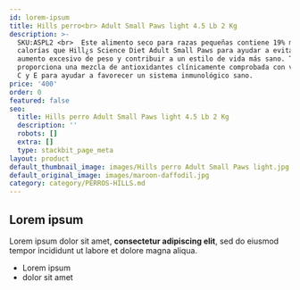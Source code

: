 ```yaml
---
id: lorem-ipsum
title: Hills perro<br> Adult Small Paws light 4.5 Lb 2 Kg
description: >-
  SKU:ASPL2 <br>  Este alimento seco para razas pequeñas contiene 19% menos
  calorías que Hill¿s Science Diet Adult Small Paws para ayudar a evitar el
  aumento excesivo de peso y contribuir a un estilo de vida más sano. También
  proporciona una mezcla de antioxidantes clínicamente comprobada con vitaminas
  C y E para ayudar a favorecer un sistema inmunológico sano.
price: '400'
order: 0
featured: false
seo:
  title: Hills perro Adult Small Paws light 4.5 Lb 2 Kg
  description: ''
  robots: []
  extra: []
  type: stackbit_page_meta
layout: product
default_thumbnail_image: images/Hills perro Adult Small Paws light.jpg
default_original_image: images/maroon-daffodil.jpg
category: category/PERROS-HILLS.md
---
```

## Lorem ipsum

Lorem ipsum dolor sit amet, **consectetur adipiscing elit**, sed do eiusmod tempor incididunt ut labore et dolore magna aliqua.

- Lorem ipsum
- dolor sit amet
